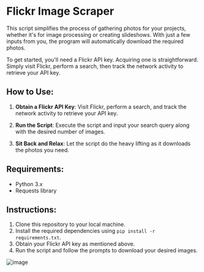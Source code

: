 # Flickr Image Scraper

This script simplifies the process of gathering photos for your projects, whether it's for image processing or creating slideshows. With just a few inputs from you, the program will automatically download the required photos.

To get started, you'll need a Flickr API key. Acquiring one is straightforward. Simply visit Flickr, perform a search, then track the network activity to retrieve your API key.

## How to Use:

1. **Obtain a Flickr API Key**: Visit Flickr, perform a search, and track the network activity to retrieve your API key.

2. **Run the Script**: Execute the script and input your search query along with the desired number of images.

3. **Sit Back and Relax**: Let the script do the heavy lifting as it downloads the photos you need.

## Requirements:

- Python 3.x
- Requests library

## Instructions:

1. Clone this repository to your local machine.
2. Install the required dependencies using `pip install -r requirements.txt`.
3. Obtain your Flickr API key as mentioned above.
4. Run the script and follow the prompts to download your desired images.

![image](https://github.com/onatender/bulkimagedownloader/assets/152275242/851ab0e0-36fc-476a-aa2a-60b1db3f719e)

